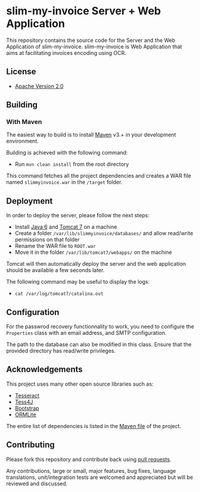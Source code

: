 # slim-my-invoice Server + Web Application

This repository contains the source code for the Server and the Web Application of slim-my-invoice.
slim-my-invoice is Web Application that aims at facilitating invoices encoding using OCR.


## License

* [Apache Version 2.0](http://www.apache.org/licenses/LICENSE-2.0.html)

## Building

### With Maven

The easiest way to build is to install [Maven](http://maven.apache.org/download.html)
v3.+ in your development environment. 

Building is achieved with the following command:
* Run `mvn clean install` from the root directory 

This command fetches all the project dependencies and creates a WAR file named `slimmyinvoice.war` in the `/target` folder.

## Deployment
In order to deploy the server, please follow the next steps:
* Install [Java 6](http://www.oracle.com/technetwork/java/javase/downloads/java-archive-downloads-javase6-419409.html) and [Tomcat 7](https://tomcat.apache.org/download-70.cgi) on a machine
* Create a folder `/var/lib/slimmyinvoice/databases/` and allow read/write permissions on that folder
* Rename the WAR file to `ROOT.war`
* Move it in the folder `/var/lib/tomcat7/webapps/` on the machine

Tomcat will then automatically deploy the server and the web application should be available a few seconds later.

The following command may be useful to display the logs:
* `cat /var/log/tomcat7/catalina.out`


## Configuration
For the passwrod recovery functionnality to work, you need to configure the `Properties` class with an email address, and SMTP configuration.

The path to the database can also be modified in this class. 
Ensure that the provided directory has read/write privileges.


## Acknowledgements

This project uses many other open source libraries such as:

* [Tesseract](https://code.google.com/p/tesseract-ocr)
* [Tess4J](http://tess4j.sourceforge.net)
* [Bootstrap](http://getbootstrap.com/)
* [ORMLite](http://ormlite.com/)

The entire list of dependencies is listed in the [Maven file](https://github.com/a7-software/slim-my-invoice/blob/master/pom.xml) of the project.

## Contributing

Please fork this repository and contribute back using
[pull requests](https://github.com/a7-software/slim-my-invoice/pulls).

Any contributions, large or small, major features, bug fixes, language translations, 
unit/integration tests are welcomed and appreciated
but will be reviewed and discussed.